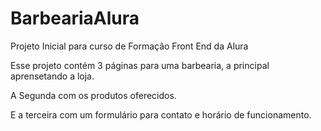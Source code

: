 # BarbeariaAlura
Projeto Inicial para curso de Formação Front End da Alura

Esse projeto contém 3 páginas para uma barbearia, a principal aprensetando a loja. 

A Segunda com os produtos oferecidos. 

E a terceira com um formulário para contato e horário de funcionamento. 
